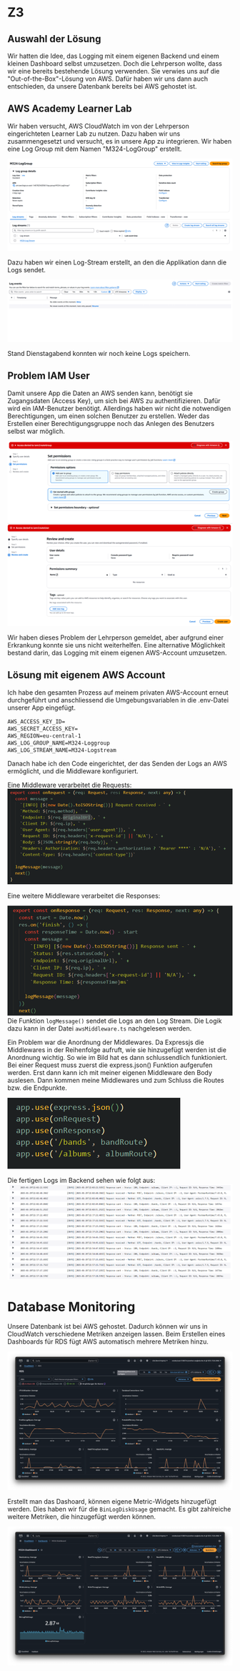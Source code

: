 # Z3

## Auswahl der Lösung

Wir hatten die Idee, das Logging mit einem eigenen Backend und einem kleinen Dashboard selbst umzusetzen. Doch die Lehrperson wollte, dass wir eine bereits bestehende Lösung verwenden. Sie verwies uns auf die "Out-of-the-Box"-Lösung von AWS. Dafür haben wir uns dann auch entschieden, da unsere Datenbank bereits bei AWS gehostet ist.

## AWS Academy Learner Lab

Wir haben versucht, AWS CloudWatch im von der Lehrperson eingerichteten Learner Lab zu nutzen. Dazu haben wir uns zusammengesetzt und versucht, es in unsere App zu integrieren. Wir haben eine Log Group mit dem Namen "M324-LogGroup" erstellt.

![LogGroup](/assets/img/LogGroup.png)

Dazu haben wir einen Log-Stream erstellt, an den die Applikation dann die Logs sendet.

![LogGroup](/assets/img/log-stream.png)

Stand Dienstagabend konnten wir noch keine Logs speichern.

## Problem IAM User

Damit unsere App die Daten an AWS senden kann, benötigt sie Zugangsdaten (Access Key), um sich bei AWS zu authentifizieren. Dafür wird ein IAM-Benutzer benötigt. Allerdings haben wir nicht die notwendigen Berechtigungen, um einen solchen Benutzer zu erstellen. Weder das Erstellen einer Berechtigungsgruppe noch das Anlegen des Benutzers selbst war möglich.

![LogGroup](/assets/img/error1.png)
![LogGroup](/assets/img/error2.png)

Wir haben dieses Problem der Lehrperson gemeldet, aber aufgrund einer Erkrankung konnte sie uns nicht weiterhelfen. Eine alternative Möglichkeit bestand darin, das Logging mit einem eigenen AWS-Account umzusetzen.

## Lösung mit eigenem AWS Account

Ich habe den gesamten Prozess auf meinem privaten AWS-Account erneut durchgeführt und anschliessend die Umgebungsvariablen in die .env-Datei unserer App eingefügt.

```.env
AWS_ACCESS_KEY_ID=
AWS_SECRET_ACCESS_KEY=
AWS_REGION=eu-central-1
AWS_LOG_GROUP_NAME=M324-Loggroup
AWS_LOG_STREAM_NAME=M324-Logstream
```

Danach habe ich den Code eingerichtet, der das Senden der Logs an AWS ermöglicht, und die Middleware konfiguriert.

Eine Middleware verarbeitet die Requests:
![LogGroup](/assets/img/request-code.png)

Eine weitere Middleware verarbeitet die Responses:

![LogGroup](/assets/img/response-code.png)
Die Funktion `logMessage()` sendet die Logs an den Log Stream. Die Logik dazu kann in der Datei `awsMiddleware.ts` nachgelesen werden.

Ein Problem war die Anordnung der Middlewares. Da Expressjs die Middlewares in der Reihenfolge aufruft, wie sie hinzugefügt werden ist die Anordnung wichtig. So wie im Bild hat es dann schlussendlich funktioniert. Bei einer Request muss zuerst die express.json() Funktion aufgerufen werden. Erst dann kann ich mit meiner eigenen Middleware den Body auslesen. Dann kommen meine Middlewares und zum Schluss die Routes bzw. die Endpunkte.

![LogGroup](/assets/img/middleware-anordnung.png)

Die fertigen Logs im Backend sehen wie folgt aus:
![LogGroup](/assets/img/aws-logs.png)

# Database Monitoring

Unsere Datenbank ist bei AWS gehostet. Dadurch können wir uns in CloudWatch verschiedene Metriken anzeigen lassen.
Beim Erstellen eines Dashboards für RDS fügt AWS automatisch mehrere Metriken hinzu.

![LogGroup](/assets/img/cloudwatch-rds.png)

Erstellt man das Dashoard, können eigene Metric-Widgets hinzugefügt werden. Dies haben wir für die `BinLogDiskUsage` gemacht. Es gibt zahlreiche weitere Metriken, die hinzugefügt werden können.

![LogGroup](/assets/img/cloudwatch-dash-new-diagram.png)
